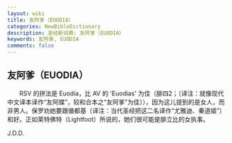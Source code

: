 ```yaml
---
layout: wiki
title: 友阿爹（EUODIA）
categories: NewBibleDictionary
description: 圣经新词典: 友阿爹（EUODIA）
keywords: 友阿爹, EUODIA
comments: false
---
```


## 友阿爹（EUODIA）

　　RSV 的拼法是 Euodia，比 AV 的 'Euodias' 为佳（腓四2；〔译注：就像现代中文译本译作“友阿蝶”，较和合本之“友阿爹”为佳〕），因为这儿提到的是女人，而非男人。保罗劝她要跟循都基〔译注：当代圣经把这二名译作“尤雅迪、秦道姬”〕和好。正如莱特佛特（Lightfoot）所说的，她们很可能是腓立比的女执事。

J.D.D.








